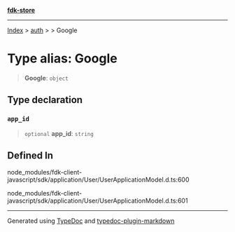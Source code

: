 [**fdk-store**](../../../README.md)
***

[Index](../../../API.md) > [auth](../../README.md) > [<internal>](../README.md) > Google

# Type alias: Google

> **Google**: `object`

## Type declaration

### `app_id`

> `optional` **app\_id**: `string`

## Defined In

node\_modules/fdk-client-javascript/sdk/application/User/UserApplicationModel.d.ts:600

node\_modules/fdk-client-javascript/sdk/application/User/UserApplicationModel.d.ts:601

***
Generated using [TypeDoc](https://typedoc.org/) and [typedoc-plugin-markdown](https://www.npmjs.com/package/typedoc-plugin-markdown)
